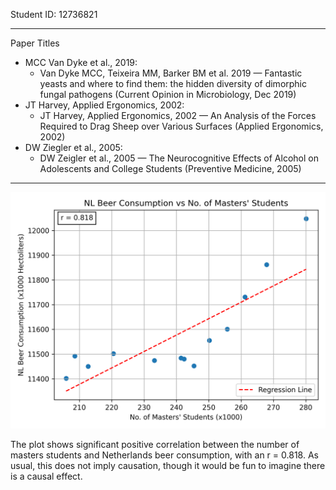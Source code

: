 Student ID: 12736821

---

Paper Titles

- MCC Van Dyke et al., 2019: 
	- Van Dyke MCC, Teixeira MM, Barker BM et al. 2019 — Fantastic yeasts and where to find them: the hidden diversity of dimorphic fungal pathogens (Current Opinion in Microbiology, Dec 2019)
- JT Harvey, Applied Ergonomics, 2002:
	- JT Harvey, Applied Ergonomics, 2002 — An Analysis of the Forces Required to Drag Sheep over Various Surfaces (Applied Ergonomics, 2002)
- DW Ziegler et al., 2005:
	- DW Zeigler et al., 2005 — The Neurocognitive Effects of Alcohol on Adolescents and College Students (Preventive Medicine, 2005)

---

![Correlation Plot](istherecorrelation_plot.png)

The plot shows significant positive correlation between the number of masters students and Netherlands beer consumption, with an r = 0.818. As usual, this does not imply causation, though it would be fun to imagine there is a causal effect.



